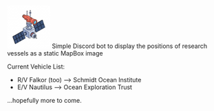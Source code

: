 <img src="avatar.png" alt="Logo" height="100" /> Simple Discord bot to display the positions of research vessels as a static MapBox image

Current Vehicle List:
- R/V Falkor (too) --> Schmidt Ocean Institute
- E/V Nautilus --> Ocean Exploration Trust

...hopefully more to come.
